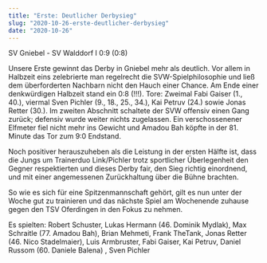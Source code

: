 ```yaml
---
title: "Erste: Deutlicher Derbysieg"
slug: "2020-10-26-erste-deutlicher-derbysieg"
date: "2020-10-26"
---
```

SV Gniebel - SV Walddorf I 0:9 (0:8)


Unsere Erste gewinnt das Derby in Gniebel mehr als deutlich. Vor allem in Halbzeit eins zelebrierte man regelrecht die SVW-Spielphilosophie und ließ dem überforderten Nachbarn nicht den Hauch einer Chance. Am Ende einer denkwürdigen Halbzeit stand ein 0:8 (!!!). Tore: Zweimal Fabi Gaiser (1., 40.), viermal Sven Pichler (9., 18., 25., 34.), Kai Petruv (24.) sowie Jonas Retter (30.). Im zweiten Abschnitt schaltete der SVW offensiv einen Gang zurück; defensiv wurde weiter nichts zugelassen. Ein verschossenener Elfmeter fiel nicht mehr ins Gewicht und Amadou Bah köpfte in der 81. Minute das Tor zum 9:0 Endstand.


Noch positiver herauszuheben als die Leistung in der ersten Hälfte ist, dass die Jungs um Trainerduo Link/Pichler trotz sportlicher Überlegenheit den Gegner respektierten und dieses Derby fair, den Sieg richtig einordnend, und mit einer angemessenen Zurückhaltung über die Bühne brachten.


So wie es sich für eine Spitzenmannschaft gehört, gilt es nun unter der Woche gut zu trainieren und das nächste Spiel am Wochenende zuhause gegen den TSV Oferdingen in den Fokus zu nehmen.


Es spielten: Robert Schuster, Lukas Hermann (46. Dominik Mydlak), Max Schraitle (77. Amadou Bah), Brian Mehmeti, Frank TheTank, Jonas Retter (46. Nico Stadelmaier), Luis Armbruster, Fabi Gaiser, Kai Petruv, Daniel Russom (60. Daniele Balena) , Sven Pichler
